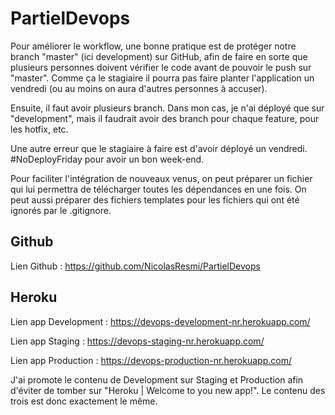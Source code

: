# PartielDevops
Pour améliorer le workflow, une bonne pratique est de protéger notre branch "master" (ici development) sur GitHub, afin de faire en sorte que plusieurs personnes doivent vérifier le code avant de pouvoir le push sur "master". Comme ça le stagiaire il pourra pas faire planter l'application un vendredi (ou au moins on aura d'autres personnes à accuser).

Ensuite, il faut avoir plusieurs branch. Dans mon cas, je n'ai déployé que sur "development", mais il faudrait avoir des branch pour chaque feature, pour les hotfix, etc.

Une autre erreur que le stagiaire à faire est d'avoir déployé un vendredi. #NoDeployFriday pour avoir un bon week-end.

Pour faciliter l'intégration de nouveaux venus, on peut préparer un fichier qui lui permettra de télécharger toutes les dépendances en une fois.
On peut aussi préparer des fichiers templates pour les fichiers qui ont été ignorés par le .gitignore.

## Github
Lien Github : https://github.com/NicolasResmi/PartielDevops

## Heroku
Lien app Development : https://devops-development-nr.herokuapp.com/

Lien app Staging : https://devops-staging-nr.herokuapp.com/

Lien app Production : https://devops-production-nr.herokuapp.com/

J'ai promote le contenu de Development sur Staging et Production afin d'éviter de tomber sur "Heroku | Welcome to you new app!". Le contenu des trois est donc exactement le même.
